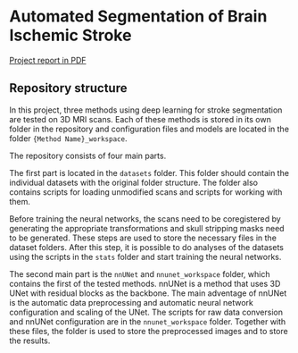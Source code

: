 # Automated Segmentation of Brain Ischemic Stroke
[Project report in PDF](./doc_project/project.pdf)

## Repository structure
In this project, three methods using deep learning for stroke segmentation are tested on 3D MRI scans. Each of these methods is stored in its own folder in the repository and configuration files and models are located in the folder `{Method Name}_workspace`.

The repository consists of four main parts.

The first part is located in the `datasets` folder. This folder should contain the individual datasets with the original folder structure. The folder also contains scripts for loading unmodified scans and scripts for working with them.

Before training the neural networks, the scans need to be coregistered by generating the appropriate transformations and skull stripping masks need to be generated. These steps are used to store the necessary files in the dataset folders. After this step, it is possible to do analyses of the datasets using the scripts in the `stats` folder and start training the neural networks.

The second main part is the `nnUNet` and `nnunet_workspace` folder, which contains the first of the tested methods. nnUNet is a method that uses 3D UNet with residual blocks as the backbone. The main adventage of nnUNet is the automatic data preprocessing and automatic neural network configuration and scaling of the UNet. The scripts for raw data conversion and nnUNet configuration are in the `nnunet_workspace` folder. Together with these files, the folder is used to store the preprocessed images and to store the results.